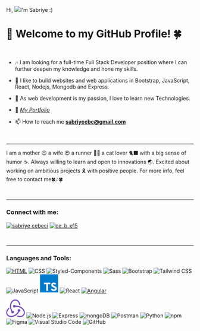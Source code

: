    Hi,  ![](https://user-images.githubusercontent.com/18350557/176309783-0785949b-9127-417c-8b55-ab5a4333674e.gif)I'm Sabriye :) 
 <br/>
 <h1> 🎵 Welcome to my GitHub Profile! 🍀 </h1>
 <br/>
 
 
 - 🎶 I am looking for a full-time Full Stack Developer position where I can further deepen my knowledge and hone my skills.

 - 🌱 I like to build websites and web applications in Bootstrap, JavaScript, React, Nodejs, Mongodb and Express.

 - 👯 As web development is my passion, I love to learn new Technologies.
 
 - 💜 [_My Portfolio_ ](https://my-portfolio-sbrycbc.vercel.app/) 
 
 - 📫 How to reach me **sabriyecbc@gmail.com**

   <br />

---

I am a mother 😉 a wife 😍 a runner 🏃‍♂️ a cat lover 🐈‍⬛ with a big sense of humor ☕. Always willing to learn and open to innovations 🌏. Excited about working on ambitious projects 🎗 with positive people. For more info, feel free to contact me🍀🎶🍀

 <br />

---

<h3 align="left">Connect with me:</h3>
<p align="left">
<a href="https://linkedin.com/in/sabriye cebeci" target="blank"><img align="center" src="https://raw.githubusercontent.com/rahuldkjain/github-profile-readme-generator/master/src/images/icons/Social/linked-in-alt.svg" alt="sabriye cebeci" height="30" width="40" /></a>
<a href="https://instagram.com/ce_b_e15" target="blank"><img align="center" src="https://raw.githubusercontent.com/rahuldkjain/github-profile-readme-generator/master/src/images/icons/Social/instagram.svg" alt="ce_b_e15" height="30" width="40" /></a>
</p>

 <br />

---

<h3 align="left">Languages and Tools:</h3>

<p align="left">
 <a href="https://www.w3.org/html/"><img width="50" src="https://user-images.githubusercontent.com/25181517/192158954-f88b5814-d510-4564-b285-dff7d6400dad.png" alt="HTML" title="HTML"/></a>
	
 <img width="50" src="https://user-images.githubusercontent.com/25181517/183898674-75a4a1b1-f960-4ea9-abcb-637170a00a75.png" alt="CSS" title="CSS"/>

 <img width="50" src="https://cdn.shopify.com/s/files/1/1061/1924/products/Nail_Polish_Emoji_Icon_ios10_large.png?v=1571606091" alt="Styled-Components" title="Styled-Components"/>
 
 <img width="50" src="https://user-images.githubusercontent.com/25181517/192158956-48192682-23d5-4bfc-9dfb-6511ade346bc.png" alt="Sass" title="Sass"/>

 <img width="50" src="https://user-images.githubusercontent.com/25181517/183898054-b3d693d4-dafb-4808-a509-bab54cf5de34.png" alt="Bootstrap" title="Bootstrap"/> 
 
 <img width="50" src="https://user-images.githubusercontent.com/25181517/202896760-337261ed-ee92-4979-84c4-d4b829c7355d.png" alt="Tailwind CSS" title="Tailwind CSS"/>

 <img width="50" src="https://user-images.githubusercontent.com/25181517/117447155-6a868a00-af3d-11eb-9cfe-245df15c9f3f.png" alt="JavaScript" title="JavaScript"/>

 <img width="50" src="https://raw.githubusercontent.com/devicons/devicon/master/icons/typescript/typescript-original.svg" alt="TypeScript"  title="TypeScript"/>

 <img width="50" src="https://user-images.githubusercontent.com/25181517/183897015-94a058a6-b86e-4e42-a37f-bf92061753e5.png" alt="React" title="React"/> 
<a href="https://angular.io/"><img width="55" src="https://angular.io/assets/images/logos/angular/angular.png" alt="Angular" title="Angular"/></a>

</p>

 
<p align="left"> 

 
 <img width="50" src="https://raw.githubusercontent.com/devicons/devicon/master/icons/redux/redux-original.svg" alt="Redux" title="Redux"/>

 
 <img width="50" src="https://user-images.githubusercontent.com/25181517/183568594-85e280a7-0d7e-4d1a-9028-c8c2209e073c.png" alt="Node.js" title="Node.js"/> 
 
<img width="50" src="https://user-images.githubusercontent.com/25181517/183859966-a3462d8d-1bc7-4880-b353-e2cbed900ed6.png" alt="Express" title="Express"/> 
	 
 <img width="50" src="https://user-images.githubusercontent.com/25181517/182884177-d48a8579-2cd0-447a-b9a6-ffc7cb02560e.png" alt="mongoDB" title="mongoDB"/>
 
  <img width="50" src="https://user-images.githubusercontent.com/25181517/192109061-e138ca71-337c-4019-8d42-4792fdaa7128.png" alt="Postman" title="Postman"/>

   <img width="50" src="https://cdn.jsdelivr.net/gh/devicons/devicon/icons/python/python-original.svg" alt="Python" title="Python"/>

 <img width="50" src="https://user-images.githubusercontent.com/25181517/121401671-49102800-c959-11eb-9f6f-74d49a5e1774.png" alt="npm" title="npm"/>
 
 <img width="50" src="https://user-images.githubusercontent.com/25181517/189715289-df3ee512-6eca-463f-a0f4-c10d94a06b2f.png" alt="Figma" title="Figma"/>
 
 <img width="50" src="https://user-images.githubusercontent.com/25181517/192108891-d86b6220-e232-423a-bf5f-90903e6887c3.png" alt="Visual Studio Code" title="Visual Studio Code"/> 
 
 <img width="50" src="https://user-images.githubusercontent.com/25181517/192108374-8da61ba1-99ec-41d7-80b8-fb2f7c0a4948.png" alt="GitHub" title="GitHub"/>




 </p>
 
 




 












